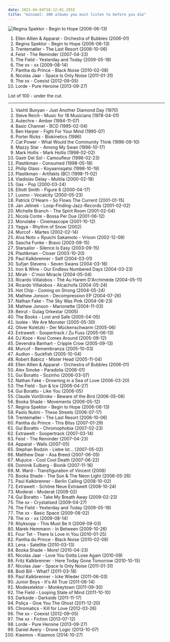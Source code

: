 ```yaml
---
date: 2021-04-04T18:12:01.295Z
title: "minimal: 100 albums you must listen to before you die"
---
```

![Regina Spektor - Begin to Hope (2006-06-13)](http://coverartarchive.org/release/7c48653c-8e50-4f8b-91a4-25321c500fed/25262967822-500.jpg "Regina Spektor - Begin to Hope (2006-06-13)")
<ol class="albums">
<li data-cover="http://coverartarchive.org/release/54d97e69-69cb-4d83-923b-adcb5179d2b9/3985038465-500.jpg" data-tags="electronic, minimal" role="button">Ellen Allien & Apparat - Orchestra of Bubbles (2006-01)</li>
<li data-cover="http://coverartarchive.org/release/7c48653c-8e50-4f8b-91a4-25321c500fed/25262967822-500.jpg" data-tags="female vocalists, indie, singer-songwriter" role="button">Regina Spektor - Begin to Hope (2006-06-13)</li>
<li data-cover="https://via.placeholder.com/450" data-tags="minimal, electronic" role="button">Trentemøller - The Last Resort (2006-10-06)</li>
<li data-cover="http://coverartarchive.org/release/805d6908-afee-3a49-b6e0-e9ca5ce6a452/16767229098-500.jpg" data-tags="indie, female vocalists, indie pop, female vocalist, pop, alternative, indie rock" role="button">Feist - The Reminder (2007-04-23)</li>
<li data-cover="https://img.discogs.com/v9UM7jRWJbd8nrXTdNxvlLLbTz4=/fit-in/600x542/filters:strip_icc():format(jpeg):mode_rgb():quality(90)/discogs-images/R-1746152-1420354574-8025.jpeg.jpg" data-tags="techno, minimal, minimal techno, idm, kompakt, luisterpaal" role="button">The Field - Yesterday and Today (2009-05-18)</li>
<li data-cover="http://coverartarchive.org/release/2d9f9aac-1884-3939-a3b7-01437151e495/7167631451-500.jpg" data-tags="indie" role="button">The xx - xx (2009-08-14)</li>
<li data-cover="http://coverartarchive.org/release/1c0cb4a3-0233-43de-9b81-8afe0f682b8b/16337903830-500.jpg" data-tags="electronic, techno, minimal, minimal techno, rough trade" role="button">Pantha du Prince - Black Noise (2010-02-08)</li>
<li data-cover="http://coverartarchive.org/release/d2022e3f-c22f-45c9-a1ab-4b2094d65719/23945397989-500.jpg" data-tags="electronic, electronica, minimal" role="button">Nicolas Jaar - Space Is Only Noise (2011-01-31)</li>
<li data-cover="http://coverartarchive.org/release/bd33b592-9208-49e5-b0dc-fec799689a5c/3325563092-500.jpg" data-tags="indie, electronic" role="button">The xx - Coexist (2012-09-05)</li>
<li data-cover="http://coverartarchive.org/release/5f62ee6d-c5a7-4455-bfff-60e085d98f8a/10040947831-500.jpg" data-tags="indie pop" role="button">Lorde - Pure Heroine (2013-09-27)</li>
</ol>
List of 100 - under the cut.
<!-- more -->

_________________

<ol class="albums">
<li data-cover="https://img.discogs.com/2x-W2u8k9mU9yX_EUoj7jyLfKac=/fit-in/600x600/filters:strip_icc():format(jpeg):mode_rgb():quality(90)/discogs-images/R-640394-1504973916-3642.jpeg.jpg" data-tags="folk, female vocalists, indie, alternative" role="button">
Vashti Bunyan - Just Another Diamond Day (1970)
</li>
<li data-cover="http://coverartarchive.org/release/d20a18df-c71f-484c-8d41-fdea1abb1f26/18584699933-500.jpg" data-tags="minimalism" role="button">
Steve Reich - Music for 18 Musicians (1978-04-01)
</li>
<li data-cover="https://via.placeholder.com/450" data-tags="idm, ambient, electronic" role="button">
Autechre - Amber (1994-11-07)
</li>
<li data-cover="http://coverartarchive.org/release/56a05885-5961-3073-ba52-73821983c2e5/21512115727-500.jpg" data-tags="techno, minimal" role="button">
Basic Channel - BCD (1995-02-04)
</li>
<li data-cover="http://coverartarchive.org/release/ce04d4ed-9cda-4d1d-8304-33f143db0b6a/6375099104-500.jpg" data-tags="blues, rock, acoustic" role="button">
Ben Harper - Fight For Your Mind (1995-07)
</li>
<li data-cover="http://coverartarchive.org/release/feb53672-0025-479a-83b5-959419c31162/4353733802-500.jpg" data-tags="electronic, techno, minimal, dub techno, porter ricks" role="button">
Porter Ricks - Biokinetics (1996)
</li>
<li data-cover="http://coverartarchive.org/release/cb552dc7-b0fe-4bcd-b864-1b3940baee8c/6010090362-500.jpg" data-tags="indie, female vocalists, female, alternative, indie rock, female singers, pop, rock, alternative rock, indie pop, female vocals, female vocalist, female voices, girls, indie-rock, female artists, female vocal, indie-pop, love song" role="button">
Cat Power - What Would the Community Think (1996-09-10)
</li>
<li data-cover="http://coverartarchive.org/release/3ee6bd30-4a23-40cb-9958-d0c321ccdff3/17361537089-500.jpg" data-tags="female vocalists, indie, alternative, alternative rock, indie rock, indie pop, female singers, female, pop, rock, girls, indie-rock, female vocals, female vocalist, female artists, female vocal, female voices, indie-pop" role="button">
Mazzy Star - Among My Swan (1996-10-17)
</li>
<li data-cover="https://img.discogs.com/cKxp04B3FUpkkN8mBZD5TG9HnDY=/fit-in/600x609/filters:strip_icc():format(jpeg):mode_rgb():quality(90)/discogs-images/R-385383-1493860512-1421.jpeg.jpg" data-tags="experimental, post-rock" role="button">
Mark Hollis - Mark Hollis (1998-02-02)
</li>
<li data-cover="https://img.discogs.com/qM9G6ebeE5j65uldQXIspxQappQ=/fit-in/598x598/filters:strip_icc():format(jpeg):mode_rgb():quality(90)/discogs-images/R-50293-1308899532.jpeg.jpg" data-tags="minimal, perfection, grapefruits and limes" role="button">
Gastr Del Sol - Camoufleur (1998-02-23)
</li>
<li data-cover="https://img.discogs.com/CBqw4HpKyLGGzCwNOFy8AKp_BUk=/fit-in/600x530/filters:strip_icc():format(jpeg):mode_rgb():quality(90)/discogs-images/R-296119-1255267771.jpeg.jpg" data-tags="minimal, minimal techno" role="button">
Plastikman - Consumed (1998-05-18)
</li>
<li data-cover="http://coverartarchive.org/release/4384b7ba-b7ab-3ffe-96a0-409d9128ce02/5874879149-500.jpg" data-tags="soundtrack, minimalism" role="button">
Philip Glass - Koyaanisqatsi (1998-10-19)
</li>
<li data-cover="https://via.placeholder.com/450" data-tags="minimal" role="button">
Plastikman - Artifakts (BC) (1998-11-02)
</li>
<li data-cover="http://coverartarchive.org/release/5e4df9cd-8d47-30ee-8dd0-ac9bf6222ddf/10342361630-500.jpg" data-tags="electronic, glitch, minimal" role="button">
Vladislav Delay - Multila (2000-02-18)
</li>
<li data-cover="https://img.discogs.com/gwvTAGoveHSOzhxtgiAKFwEUUGM=/fit-in/600x600/filters:strip_icc():format(jpeg):mode_rgb():quality(90)/discogs-images/R-9919962-1488561686-5945.jpeg.jpg" data-tags="ambient" role="button">
Gas - Pop (2000-03-24)
</li>
<li data-cover="http://coverartarchive.org/release/8bc521b4-57af-4b4c-88a1-ad214c9c6516/9560550155-500.jpg" data-tags="singer-songwriter, indie" role="button">
Elliott Smith - Figure 8 (2000-04-17)
</li>
<li data-cover="http://coverartarchive.org/release/83989bd9-e1bb-4d46-a23f-db62e29ffae1/8216806379-500.jpg" data-tags="microhouse, minimal" role="button">
Luomo - Vocalcity (2000-05-23)
</li>
<li data-cover="http://coverartarchive.org/release/2b8c13dd-ccec-4193-86af-58876ed73a9e/15007779536-500.jpg" data-tags="electronic, meditative, visions, atmospheric ambient" role="button">
Patrick O'Hearn - So Flows The Current (2001-01-15)
</li>
<li data-cover="http://coverartarchive.org/release/0a037803-a0b2-4c0a-9364-6371b92c48c7/21363890402-500.jpg" data-tags="minimal, glitch" role="button">
Jan Jelinek - Loop-Finding-Jazz-Records (2001-02-02)
</li>
<li data-cover="https://img.discogs.com/QAJyR3xo7g58gdy3b0cITNQ03Jk=/fit-in/600x556/filters:strip_icc():format(jpeg):mode_rgb():quality(90)/discogs-images/R-1334741-1219521254.jpeg.jpg" data-tags="pop" role="button">
Michelle Branch - The Spirit Room (2001-02-04)
</li>
<li data-cover="http://coverartarchive.org/release/96fe63e2-7ded-4b69-a79d-b7ff407dcd69/17622833440-500.jpg" data-tags="jazz, nu jazz, bossa nova" role="button">
Nicola Conte - Bossa Per Due (2001-06-12)
</li>
<li data-cover="http://coverartarchive.org/release/168ccfd0-da6d-4eed-9b58-6427047f3c05/6565463243-500.jpg" data-tags="electronic, minimal, minimal techno" role="button">
Monolake - Cinemascope (2001-10-12)
</li>
<li data-cover="http://coverartarchive.org/release/cf6af256-9114-452c-a699-f7103285cbfc/11692310343-500.jpg" data-tags="ambient, minimal, winter" role="button">
Yagya - Rhythm of Snow (2002)
</li>
<li data-cover="http://coverartarchive.org/release/f037916d-4381-4c39-8182-8edeb5ec2333/28606472142-500.jpg" data-tags="electronic, ambient" role="button">
Murcof - Martes (2002-02-14)
</li>
<li data-cover="http://coverartarchive.org/release/d8435025-4b43-4da9-bd8d-ad37748e0acf/13114830432-500.jpg" data-tags="minimal" role="button">
Alva Noto + Ryuichi Sakamoto - Vrioon (2002-12-09)
</li>
<li data-cover="https://img.discogs.com/1Y7Mz0peASoouiR_LWTaREIRKiQ=/fit-in/600x593/filters:strip_icc():format(jpeg):mode_rgb():quality(90)/discogs-images/R-42296-1294263771.jpeg.jpg" data-tags="minimal" role="button">
Sascha Funke - Bravo (2003-09-15)
</li>
<li data-cover="https://img.discogs.com/-mn5m6C8PS1GcbLRs7crnsvmqq0=/fit-in/600x600/filters:strip_icc():format(jpeg):mode_rgb():quality(90)/discogs-images/R-7098914-1433699223-2052.jpeg.jpg" data-tags="britpop, indie rock" role="button">
Starsailor - Silence Is Easy (2003-09-15)
</li>
<li data-cover="https://img.discogs.com/nGMB_K3BbIMnC9Xf3mJtXMLTgZY=/fit-in/600x624/filters:strip_icc():format(jpeg):mode_rgb():quality(90)/discogs-images/R-2260-1578939704-7048.jpeg.jpg" data-tags="minimal techno" role="button">
Plastikman - Closer (2003-10-20)
</li>
<li data-cover="http://coverartarchive.org/release/3708b351-0680-45a8-a3a6-8776133bd79e/7739562068-500.jpg" data-tags="electronic, techno, minimal" role="button">
Paul Kalkbrenner - Self (2004-03-01)
</li>
<li data-cover="https://img.discogs.com/42SS7BRmBHobZXc70IXTwOEbBN4=/fit-in/600x603/filters:strip_icc():format(jpeg):mode_rgb():quality(90)/discogs-images/R-583395-1301006999.jpeg.jpg" data-tags="indie, folk" role="button">
Sufjan Stevens - Seven Swans (2004-03-16)
</li>
<li data-cover="https://img.discogs.com/lwYlYYFOrgAhySVao4Wc6jgIpEc=/fit-in/320x500/filters:strip_icc():format(jpeg):mode_rgb():quality(90)/discogs-images/R-10776288-1504306131-1261.jpeg.jpg" data-tags="folk" role="button">
Iron & Wine - Our Endless Numbered Days (2004-03-23)
</li>
<li data-cover="https://img.discogs.com/9iCqld8floRZO0PL89ZiE2_RBgw=/fit-in/319x283/filters:strip_icc():format(jpeg):mode_rgb():quality(90)/discogs-images/R-2645568-1406812746-9521.jpeg.jpg" data-tags="indie, female vocalists, female, indie pop, rock, indie rock, female vocalist, pop, alternative, alternative rock, girls, indie-rock, female vocals, female artists, female vocal, female voices, female singers, indie-pop, love song" role="button">
Mirah - C'mon Miracle (2004-05-04)
</li>
<li data-cover="https://via.placeholder.com/450" data-tags="minimal" role="button">
Ricardo Villalobos - Thé Au Harem D'Archimède (2004-05-11)
</li>
<li data-cover="http://coverartarchive.org/release/1d2e508d-a47c-4c8d-b030-93f08b9dd5aa/28509218674-500.jpg" data-tags="minimal, minimal techno" role="button">
Ricardo Villalobos - Alcachofa (2004-05-24)
</li>
<li data-cover="http://coverartarchive.org/release/2079f767-51df-45bf-8c56-86faf2f7286e/4645426278-500.jpg" data-tags="electronic, electronica" role="button">
Hot Chip - Coming on Strong (2004-05-24)
</li>
<li data-cover="https://via.placeholder.com/450" data-tags="minimal" role="button">
Mathew Jonson - Decompression EP (2004-07-26)
</li>
<li data-cover="https://via.placeholder.com/450" data-tags="minimal" role="button">
Nathan Fake - The Sky Was Pink (2004-08-23)
</li>
<li data-cover="https://img.discogs.com/tWpzVn3s7OCXwKavuy1RRzbzYEk=/fit-in/600x600/filters:strip_icc():format(jpeg):mode_rgb():quality(90)/discogs-images/R-2699079-1413714535-2207.jpeg.jpg" data-tags="minimal, music for robots" role="button">
Mathew Jonson - Marionette (2004-11-03)
</li>
<li data-cover="https://img.discogs.com/5rfwQzSQz1olDnMk_Bd8qnDKWU0=/fit-in/600x600/filters:strip_icc():format(jpeg):mode_rgb():quality(90)/discogs-images/R-696056-1167340049.jpeg.jpg" data-tags="folk, indie" role="button">
Beirut - Gulag Orkestar (2005)
</li>
<li data-cover="http://coverartarchive.org/release/5768327e-cb12-3468-b383-db13f9591a03/11349737637-500.jpg" data-tags="electronic, experimental, avantgardener, avantgarde" role="button">
The Books - Lost and Safe (2005-04-05)
</li>
<li data-cover="https://img.discogs.com/miSQF1ZEr8MuVJ4BUikC7w0adAM=/fit-in/600x597/filters:strip_icc():format(jpeg):mode_rgb():quality(90)/discogs-images/R-458743-1504905798-8860.jpeg.jpg" data-tags="electronic, minimal" role="button">
Isolée - We Are Monster (2005-05-30)
</li>
<li data-cover="https://img.discogs.com/S688Ot5CeRqIzeqt6V21COEqC2g=/fit-in/600x600/filters:strip_icc():format(jpeg):mode_rgb():quality(90)/discogs-images/R-12557676-1537612593-3353.jpeg.jpg" data-tags="electronic, techno, minimal" role="button">
Oliver Koletzki - Der Mückenschwarm (2005-06)
</li>
<li data-cover="http://coverartarchive.org/release/d3ff0522-15e9-4cad-a834-0b8deb71e74c/6479493393-500.jpg" data-tags="minimal, electronic, electro, minimal techno" role="button">
Extrawelt - Soopertrack / Zu Fuss (2005-06-13)
</li>
<li data-cover="http://coverartarchive.org/release/d8ebf515-a038-449b-9924-cf1d047b6845/7975007770-500.jpg" data-tags="minimal" role="button">
DJ Koze - Kosi Comes Around (2005-09-12)
</li>
<li data-cover="https://img.discogs.com/v3gzd1XCBN75_Kk5Y5CMp_7byl8=/fit-in/500x500/filters:strip_icc():format(jpeg):mode_rgb():quality(90)/discogs-images/R-522416-1127219602.jpeg.jpg" data-tags="folk" role="button">
Devendra Banhart - Cripple Crow (2005-09-13)
</li>
<li data-cover="http://coverartarchive.org/release/94f09962-8981-4bd6-a833-5630378ecbc9/13277619955-500.jpg" data-tags="electronica, ambient" role="button">
Murcof - Remembranza (2005-10-03)
</li>
<li data-cover="http://coverartarchive.org/release/87f100f6-f64a-44c5-ab88-bfe207dbb10b/8152490879-500.jpg" data-tags="minimal, electronic" role="button">
Audion - Suckfish (2005-10-04)
</li>
<li data-cover="https://img.discogs.com/OadjJ860wTDjSM64syba3Esh-_8=/fit-in/500x500/filters:strip_icc():format(jpeg):mode_rgb():quality(90)/discogs-images/R-14236527-1570450856-1614.jpeg.jpg" data-tags="minimal" role="button">
Robert Babicz - Mister Head (2005-11-04)
</li>
<li data-cover="http://coverartarchive.org/release/54d97e69-69cb-4d83-923b-adcb5179d2b9/3985038465-500.jpg" data-tags="electronic, minimal" role="button">
Ellen Allien & Apparat - Orchestra of Bubbles (2006-01)
</li>
<li data-cover="https://via.placeholder.com/450" data-tags="minimal" role="button">
Alex Smoke - Paradolia (2006-01)
</li>
<li data-cover="https://img.discogs.com/cfc9e7fd50d7c9c08931869b95f6849a01d0635d/images/spacer.gif" data-tags="minimal, electronic" role="button">
Gui Boratto - Sozinho (2006-03-07)
</li>
<li data-cover="http://coverartarchive.org/release/1c3faf09-e157-36c1-8e07-5b376ea6eae6/2838812727-500.jpg" data-tags="minimal" role="button">
Nathan Fake - Drowning in a Sea of Love (2006-03-20)
</li>
<li data-cover="https://img.discogs.com/_fE394TED48YHcujtOfuZqzMynM=/fit-in/450x450/filters:strip_icc():format(jpeg):mode_rgb():quality(90)/discogs-images/R-3850383-1347381209-7086.jpeg.jpg" data-tags="electronic" role="button">
The Field - Sun & Ice (2006-04-27)
</li>
<li data-cover="http://coverartarchive.org/release/f456f5e8-bbc7-477e-85a6-bc6639bfd9f0/10887019108-500.jpg" data-tags="house, minimal" role="button">
Gui Boratto - Like You (2006-05)
</li>
<li data-cover="https://via.placeholder.com/450" data-tags="techno, minimal" role="button">
Claude VonStroke - Beware of the Bird (2006-05-08)
</li>
<li data-cover="http://coverartarchive.org/release/5c89b423-8b51-4532-a5e6-2e077a76d6ed/3201197255-500.jpg" data-tags="electronic, electro, minimal" role="button">
Booka Shade - Movements (2006-05-12)
</li>
<li data-cover="http://coverartarchive.org/release/7c48653c-8e50-4f8b-91a4-25321c500fed/25262967822-500.jpg" data-tags="female vocalists, indie, singer-songwriter" role="button">
Regina Spektor - Begin to Hope (2006-06-13)
</li>
<li data-cover="http://coverartarchive.org/release/0f6aee88-6d56-34d2-a628-eead929a45e3/6358999364-500.jpg" data-tags="pop, singer-songwriter, indie" role="button">
Paolo Nutini - These Streets (2006-07-17)
</li>
<li data-cover="https://via.placeholder.com/450" data-tags="minimal, electronic" role="button">
Trentemøller - The Last Resort (2006-10-06)
</li>
<li data-cover="http://coverartarchive.org/release/6259e1a7-c5c9-4f26-8dd5-f10e3b277803/2850757292-500.jpg" data-tags="minimal" role="button">
Pantha du Prince - This Bliss (2007-01-29)
</li>
<li data-cover="http://coverartarchive.org/release/5f25c249-5bbf-442a-b937-abb6c41973a9/4164610298-500.jpg" data-tags="minimal" role="button">
Gui Boratto - Chromophobia (2007-02-23)
</li>
<li data-cover="https://img.discogs.com/bY-m83uV6RlhVdayY4vVROI8bAU=/fit-in/600x589/filters:strip_icc():format(jpeg):mode_rgb():quality(90)/discogs-images/R-963490-1178296553.jpeg.jpg" data-tags="electronic, electro, techno, minimal, minimal techno, progressive" role="button">
Extrawelt - Soopertrack (2007-03-14)
</li>
<li data-cover="http://coverartarchive.org/release/805d6908-afee-3a49-b6e0-e9ca5ce6a452/16767229098-500.jpg" data-tags="indie, female vocalists, indie pop, female vocalist, pop, alternative, indie rock" role="button">
Feist - The Reminder (2007-04-23)
</li>
<li data-cover="https://via.placeholder.com/450" data-tags="idm, electronica" role="button">
Apparat - Walls (2007-05)
</li>
<li data-cover="https://via.placeholder.com/450" data-tags="minimal techno" role="button">
Stephan Bodzin - Liebe Ist... (2007-05-02)
</li>
<li data-cover="http://coverartarchive.org/release/68f7baef-a81d-45fc-b3c5-869cfa9ef51e/8152110631-500.jpg" data-tags="electronic" role="button">
Matthew Dear - Asa Breed (2007-06-05)
</li>
<li data-cover="http://coverartarchive.org/release/ab238b2a-c7c8-49b1-b5b0-caa9bd85dd29/4431938009-500.jpg" data-tags="experimental, idm, minimal" role="button">
Mujuice - Cool Cool Death (2007-06-22)
</li>
<li data-cover="http://coverartarchive.org/release/85d1196a-3ab8-462f-8a4e-c3e7baab93c4/12705761849-500.jpg" data-tags="minimal" role="button">
Dominik Eulberg - Bionik (2007-11-16)
</li>
<li data-cover="https://img.discogs.com/vxJaH8x8RTd8dOVYRkA24V2jWaM=/fit-in/590x598/filters:strip_icc():format(jpeg):mode_rgb():quality(90)/discogs-images/R-671642-1260644338.jpeg.jpg" data-tags="folk, singer-songwriter" role="button">
M. Ward - Transfiguration of Vincent (2008)
</li>
<li data-cover="https://via.placeholder.com/450" data-tags="minimal, electronic" role="button">
Booka Shade - The Sun & The Neon Light (2008-05-26)
</li>
<li data-cover="http://coverartarchive.org/release/3beed398-780c-401f-b588-d29178e6862c/2178317994-500.jpg" data-tags="soundtrack, electronic, techno, minimal techno" role="button">
Paul Kalkbrenner - Berlin Calling (2008-10-02)
</li>
<li data-cover="http://coverartarchive.org/release/a82126c3-447c-46f2-b91a-3acbc660a736/6462956973-500.jpg" data-tags="minimal" role="button">
Extrawelt - Schöne Neue Extrawelt (2008-10-24)
</li>
<li data-cover="http://coverartarchive.org/release/e74b4ee5-8c1e-44fd-89ca-e680dd568711/1655559415-500.jpg" data-tags="techno, idm" role="button">
Moderat - Moderat (2009-02)
</li>
<li data-cover="http://coverartarchive.org/release/4386b945-5fb5-3421-b210-e15474089938/4164621033-500.jpg" data-tags="techno, electronic" role="button">
Gui Boratto - Take My Breath Away (2009-02-23)
</li>
<li data-cover="http://coverartarchive.org/release/4d7a9a46-837d-4edb-80a5-06457ca98190/18117356933-500.jpg" data-tags="electronic, remix" role="button">
The xx - Crystalised (2009-04-27)
</li>
<li data-cover="https://img.discogs.com/v9UM7jRWJbd8nrXTdNxvlLLbTz4=/fit-in/600x542/filters:strip_icc():format(jpeg):mode_rgb():quality(90)/discogs-images/R-1746152-1420354574-8025.jpeg.jpg" data-tags="techno, minimal, minimal techno, idm, kompakt, luisterpaal" role="button">
The Field - Yesterday and Today (2009-05-18)
</li>
<li data-cover="http://coverartarchive.org/release/fb255c42-b7da-4829-957b-83536a955ca9/22773473185-500.jpg" data-tags="electronic, indie, alternative, remix" role="button">
The xx - Basic Space (2009-08-02)
</li>
<li data-cover="http://coverartarchive.org/release/2d9f9aac-1884-3939-a3b7-01437151e495/7167631451-500.jpg" data-tags="indie" role="button">
The xx - xx (2009-08-14)
</li>
<li data-cover="https://img.discogs.com/cfc9e7fd50d7c9c08931869b95f6849a01d0635d/images/spacer.gif" data-tags="electronic, electronica, techno, house, minimal, moby, electro-pop, 21st century" role="button">
Röyksopp - This Must Be It (2009-09-03)
</li>
<li data-cover="https://via.placeholder.com/450" data-tags="minimal" role="button">
Marek Hemmann - In Between (2009-10-26)
</li>
<li data-cover="http://coverartarchive.org/release/8b2abdde-9acb-44dd-84de-42592224123a/21122160818-500.jpg" data-tags="idm, electronic" role="button">
Four Tet - There Is Love in You (2010-01-25)
</li>
<li data-cover="http://coverartarchive.org/release/1c0cb4a3-0233-43de-9b81-8afe0f682b8b/16337903830-500.jpg" data-tags="electronic, techno, minimal, minimal techno, rough trade" role="button">
Pantha du Prince - Black Noise (2010-02-08)
</li>
<li data-cover="https://img.discogs.com/EyE6WzAJ3yPxoqVHnWLdmmBbeyE=/fit-in/600x600/filters:strip_icc():format(jpeg):mode_rgb():quality(90)/discogs-images/R-4420330-1530364845-6925.jpeg.jpg" data-tags="lena" role="button">
Lena - Satellite (2010-03-13)
</li>
<li data-cover="http://coverartarchive.org/release/f94c8e34-1c57-4f83-b6bb-f1095aee51f7/12501105197-500.jpg" data-tags="techno, minimal, electronic" role="button">
Booka Shade - More! (2010-04-23)
</li>
<li data-cover="http://coverartarchive.org/release/8e4ae230-51e1-436e-9f83-f5b7740f03d4/3472151542-500.jpg" data-tags="electronic, minimal, deep house" role="button">
Nicolas Jaar - Love You Gotta Lose Again (2010-09)
</li>
<li data-cover="http://coverartarchive.org/release/8aa7e7a2-d6f1-4627-83d7-4ab7b9a63dcc/4931837965-500.jpg" data-tags="minimal" role="button">
Fritz Kalkbrenner - Here Today Gone Tomorrow (2010-10-15)
</li>
<li data-cover="http://coverartarchive.org/release/d2022e3f-c22f-45c9-a1ab-4b2094d65719/23945397989-500.jpg" data-tags="electronic, electronica, minimal" role="button">
Nicolas Jaar - Space Is Only Noise (2011-01-31)
</li>
<li data-cover="https://via.placeholder.com/450" data-tags="minimal, pinossa soittimen vieressa" role="button">
Bodi Bill - What? (2011-03-18)
</li>
<li data-cover="http://coverartarchive.org/release/dea95d67-cf54-472c-807e-55c7d03b436a/2178302965-500.jpg" data-tags="minimal" role="button">
Paul Kalkbrenner - Icke Wieder (2011-06-03)
</li>
<li data-cover="https://img.discogs.com/z9f81NG8CjM29-HgnG9nFV63g-c=/fit-in/600x600/filters:strip_icc():format(jpeg):mode_rgb():quality(90)/discogs-images/R-9861750-1487608973-7636.jpeg.jpg" data-tags="chillout, electronic, electropop, indie, indie electronic, indietronica, minimal, canadian, synthpop, alternative dance, synth-pop, domino, stealth, de cumparat" role="button">
Junior Boys - It's All True (2011-06-14)
</li>
<li data-cover="http://coverartarchive.org/release/313362c0-0f9f-4559-8337-8daf9a640d56/5275367063-500.jpg" data-tags="idm, experimental, techno" role="button">
Modeselektor - Monkeytown (2011-09-30)
</li>
<li data-cover="http://coverartarchive.org/release/ab007771-0fcf-4bc1-9f62-9a46e986278f/4853071277-500.jpg" data-tags="electronic" role="button">
The Field - Looping State of Mind (2011-10-10)
</li>
<li data-cover="https://img.discogs.com/4TaxJzpe3MiRKBfe2qmlmSfo64U=/fit-in/600x600/filters:strip_icc():format(jpeg):mode_rgb():quality(90)/discogs-images/R-2728486-1302849709.jpeg.jpg" data-tags="electronic, sacramento" role="button">
Darkside - Darkside (2011-11-17)
</li>
<li data-cover="http://coverartarchive.org/release/9bfd9370-b960-4ddb-9c74-20504cb5cc8e/3615163678-500.jpg" data-tags="indie" role="button">
Poliça - Give You The Ghost (2011-12-20)
</li>
<li data-cover="http://coverartarchive.org/release/cce19567-04a2-47df-95fb-7101c51b8d54/1852737642-500.jpg" data-tags="electronic" role="button">
Chromatics - Kill for Love (2012-03-26)
</li>
<li data-cover="http://coverartarchive.org/release/bd33b592-9208-49e5-b0dc-fec799689a5c/3325563092-500.jpg" data-tags="indie, electronic" role="button">
The xx - Coexist (2012-09-05)
</li>
<li data-cover="http://coverartarchive.org/release/910f52ac-6f28-4ea3-9946-c10526357f18/24086155537-500.jpg" data-tags="electronic, indie, alternative, indie pop, indie rock, post-punk, minimal, dream pop, lush, minimal pop" role="button">
The xx - Fiction (2013-07-12)
</li>
<li data-cover="http://coverartarchive.org/release/5f62ee6d-c5a7-4455-bfff-60e085d98f8a/10040947831-500.jpg" data-tags="indie pop" role="button">
Lorde - Pure Heroine (2013-09-27)
</li>
<li data-cover="http://coverartarchive.org/release/439a15ad-b0f4-46a9-bd7a-923e2af1283f/5446427490-500.jpg" data-tags="house, idm" role="button">
Daniel Avery - Drone Logic (2013-10-07)
</li>
<li data-cover="http://coverartarchive.org/release/dac46d09-412c-4e23-a3a6-9348ec554d7e/8779262560-500.jpg" data-tags="techno, icelandic" role="button">
Kiasmos - Kiasmos (2014-10-27)
</li>
</ol>